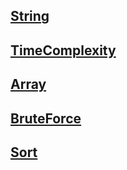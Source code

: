 ## [String](https://github.com/kps990515/algorithm/tree/master/note/1.%20String)
## [TimeComplexity](https://github.com/kps990515/algorithm/tree/master/note/2.%20TimeComplexity)
## [Array](https://github.com/kps990515/algorithm/tree/master/note/3.%20Array)
## [BruteForce](https://github.com/kps990515/algorithm/tree/master/note/4.%20BruteForce)
## [Sort](https://github.com/kps990515/algorithm/tree/master/note/5.%20Sort)